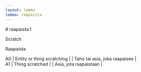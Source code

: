 ```yaml
---
layout: lemma
lemma: raapaista
---
```


<div class="sense">
# <span class="sensename">raapaista.1</span>

<span class="description">Scratch</span>

<span class="description">Raapaista</span>

A0 | Entity or thing scratching |   | Taho tai asia, joka raapaisee |  
A1 | Thing scratched |   | Asia, jota raapaistaan |  

</div>

